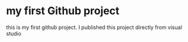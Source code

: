 # my first Github project
this is my first github project. I published this project directly from visual studio
